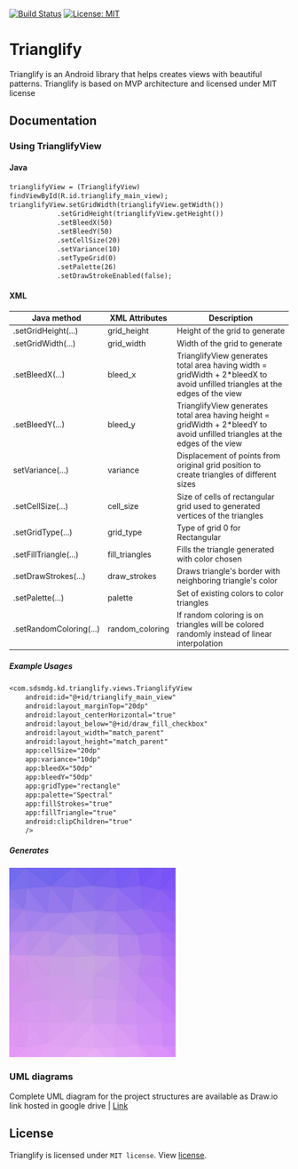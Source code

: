 [![Build Status](https://travis-ci.com/sdsmdg/trianglify.svg?token=tRURwj39jsSs5JWUTxs6&branch=develop)](https://travis-ci.com/sdsmdg/trianglify)
[![License: MIT](https://img.shields.io/badge/License-MIT-yellow.svg)](https://opensource.org/licenses/MIT)

# Trianglify
Trianglify is an Android library that helps creates views with beautiful patterns. Trianglify is based on MVP architecture and licensed under MIT license

## Documentation
### Using TrianglifyView

#### Java
    trianglifyView = (TrianglifyView) findViewById(R.id.trianglify_main_view);  
    trianglifyView.setGridWidth(trianglifyView.getWidth())
                .setGridHeight(trianglifyView.getHeight())
                .setBleedX(50)
                .setBleedY(50)
                .setCellSize(20)
                .setVariance(10)
                .setTypeGrid(0)
                .setPalette(26)
                .setDrawStrokeEnabled(false);

#### XML

| Java method | XML Attributes       | Description |
|-------------|-----------------|-------------|
|.setGridHeight(...) | grid_height     | Height of the grid to generate |
|.setGridWidth(...)| grid_width      | Width of the grid to generate |
|.setBleedX(...) | bleed_x         | TrianglifyView generates total area having width = gridWidth + 2*bleedX to avoid unfilled triangles at the edges of the view|
|.setBleedY(...) | bleed_y         | TrianglifyView generates total area having height = gridWidth + 2*bleedY to avoid unfilled triangles at the edges of the view |
|setVariance(...) | variance        | Displacement of points from original grid position to create triangles of different sizes            |
|.setCellSize(...)| cell_size       | Size of cells of rectangular grid used to generated vertices of the triangles |
|.setGridType(...) | grid_type       | Type of grid 0 for Rectangular           |
|.setFillTriangle(...)| fill_triangles  | Fills the triangle generated with color chosen           |
|.setDrawStrokes(...)| draw_strokes    | Draws triangle's border with neighboring triangle's color           |
|.setPalette(...)| palette         | Set of existing colors to color triangles|
|.setRandomColoring(...)| random_coloring | If random coloring is on triangles will be colored randomly instead of linear interpolation|


##### Example Usages
    <com.sdsmdg.kd.trianglify.views.TrianglifyView
        android:id="@+id/trianglify_main_view"
        android:layout_marginTop="20dp"
        android:layout_centerHorizontal="true"
        android:layout_below="@+id/draw_fill_checkbox"
        android:layout_width="match_parent"
        android:layout_height="match_parent"
        app:cellSize="20dp"
        app:variance="10dp"
        app:bleedX="50dp"
        app:bleedY="50dp"
        app:gridType="rectangle"
        app:palette="Spectral"
        app:fillStrokes="true"
        app:fillTriangle="true"
        android:clipChildren="true"
        />
##### Generates
<img src="resources/default_pattern.jpg" alt="Drawing" style="width: 300px;"/>  

### UML diagrams
Complete UML diagram for the project structures are available as Draw.io link hosted in google drive 
| [Link](https://www.draw.io/?state=%7B%22ids%22:%5B%220Bz_2jvdEtUlrWlB0LXJvRnBQZ0U%22%5D,%22action%22:%22open%22,%22userId%22:%22109172653085429225560%22%7D)

## License
Trianglify is licensed under `MIT license`. View [license](LICENSE.md).